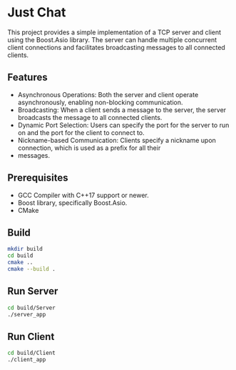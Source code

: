# Just Chat


This project provides a simple implementation of a TCP server and client using the Boost.Asio library. 
The server can handle multiple concurrent client connections and facilitates broadcasting messages to all connected clients.

## Features
- Asynchronous Operations: Both the server and client operate asynchronously, enabling non-blocking communication.
- Broadcasting: When a client sends a message to the server, the server broadcasts the message to all connected clients.
- Dynamic Port Selection: Users can specify the port for the server to run on and the port for the client to connect to.
- Nickname-based Communication: Clients specify a nickname upon connection, which is used as a prefix for all their 
- messages.

## Prerequisites
- GCC Compiler with C++17 support or newer.
- Boost library, specifically Boost.Asio.
- CMake

## Build
```bash
mkdir build
cd build
cmake ..
cmake --build .
```

## Run Server
```bash
cd build/Server
./server_app
```

## Run Client
```bash
cd build/Client
./client_app
```